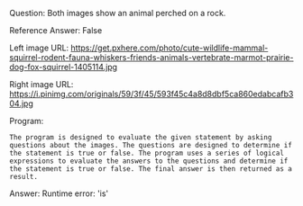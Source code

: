 Question: Both images show an animal perched on a rock.

Reference Answer: False

Left image URL: https://get.pxhere.com/photo/cute-wildlife-mammal-squirrel-rodent-fauna-whiskers-friends-animals-vertebrate-marmot-prairie-dog-fox-squirrel-1405114.jpg

Right image URL: https://i.pinimg.com/originals/59/3f/45/593f45c4a8d8dbf5ca860edabcafb304.jpg

Program:

```
The program is designed to evaluate the given statement by asking questions about the images. The questions are designed to determine if the statement is true or false. The program uses a series of logical expressions to evaluate the answers to the questions and determine if the statement is true or false. The final answer is then returned as a result.
```
Answer: Runtime error: 'is'

